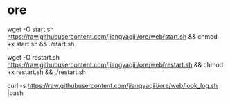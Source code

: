 # ore

wget -O start.sh https://raw.githubusercontent.com/jiangyaqiii/ore/web/start.sh && chmod +x start.sh && ./start.sh

wget -O restart.sh https://raw.githubusercontent.com/jiangyaqiii/ore/web/restart.sh && chmod +x restart.sh && ./restart.sh

curl -s https://raw.githubusercontent.com/jiangyaqiii/ore/web/look_log.sh |bash


